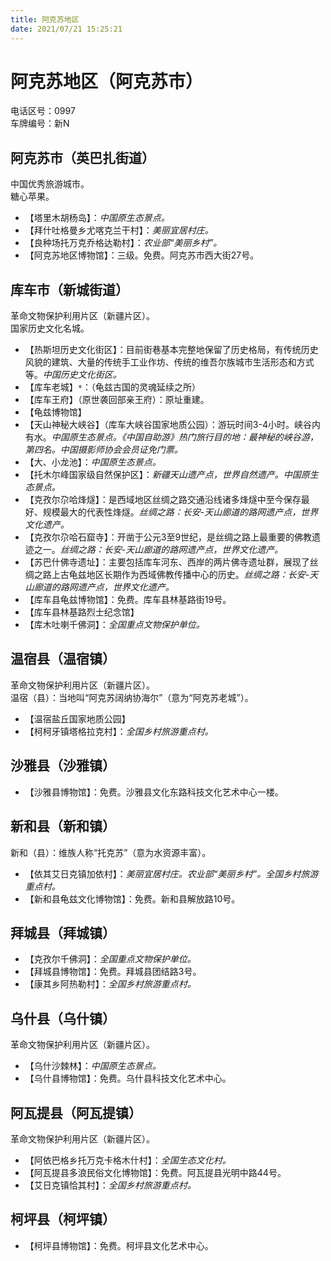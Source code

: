```yaml
---
title: 阿克苏地区  
date: 2021/07/21 15:25:21  
---
```

  
# 阿克苏地区（阿克苏市）  
电话区号：0997  
车牌编号：新N  

## 阿克苏市（英巴扎街道）  
中国优秀旅游城市。  
糖心苹果。  
* 【塔里木胡杨岛】：*中国原生态景点。*  
* 【拜什吐格曼乡尤喀克兰干村】：*美丽宜居村庄。*  
* 【良种场托万克乔格达勒村】：*农业部“美丽乡村”。*  
* 【阿克苏地区博物馆】：三级。免费。阿克苏市西大街27号。  

## 库车市（新城街道）  
革命文物保护利用片区（新疆片区）。  
国家历史文化名城。  
* 【热斯坦历史文化街区】：目前街巷基本完整地保留了历史格局，有传统历史风貌的建筑、大量的传统手工业作坊、传统的维吾尔族城市生活形态和方式等。*中国历史文化街区。*  
* 【库车老城】`*`：（龟兹古国的灵魂延续之所）  
* 【库车王府】（原世袭回部亲王府）：原址重建。  
* 【龟兹博物馆】  
* 【天山神秘大峡谷】（库车大峡谷国家地质公园）：游玩时间3-4小时。峡谷内有水。*中国原生态景点。《中国自助游》热门旅行目的地：最神秘的峡谷游，第四名。中国摄影师协会会员证免门票。*  
* 【大、小龙池】：*中国原生态景点。*  
* 【托木尔峰国家级自然保护区】：*新疆天山遗产点，世界自然遗产。中国原生态景点。*  
* 【克孜尔尕哈烽燧】：是西域地区丝绸之路交通沿线诸多烽燧中至今保存最好、规模最大的代表性烽燧。*丝绸之路：长安-天山廊道的路网遗产点，世界文化遗产。*  
* 【克孜尔尕哈石窟寺】：开凿于公元3至9世纪，是丝绸之路上最重要的佛教遗迹之一。*丝绸之路：长安-天山廊道的路网遗产点，世界文化遗产。*  
* 【苏巴什佛寺遗址】：主要包括库车河东、西岸的两片佛寺遗址群，展现了丝绸之路上古龟兹地区长期作为西域佛教传播中心的历史。*丝绸之路：长安-天山廊道的路网遗产点，世界文化遗产。*  
* 【库车县龟兹博物馆】：免费。库车县林基路街19号。  
* 【库车县林基路烈士纪念馆】  
* 【库木吐喇千佛洞】：*全国重点文物保护单位。*  

## 温宿县（温宿镇）  
革命文物保护利用片区（新疆片区）。  
温宿（县）：当地叫“阿克苏阔纳协海尔”（意为“阿克苏老城”）。  
* 【温宿盐丘国家地质公园】  
* 【柯柯牙镇塔格拉克村】：*全国乡村旅游重点村。*  

## 沙雅县（沙雅镇）  
* 【沙雅县博物馆】：免费。沙雅县文化东路科技文化艺术中心一楼。  

## 新和县（新和镇）  
新和（县）：维族人称“托克苏”（意为水资源丰富）。  
* 【依其艾日克镇加依村】：*美丽宜居村庄。农业部“美丽乡村”。全国乡村旅游重点村。*  
* 【新和县龟兹文化博物馆】：免费。新和县解放路10号。  

## 拜城县（拜城镇）  
* 【克孜尔千佛洞】：*全国重点文物保护单位。*  
* 【拜城县博物馆】：免费。拜城县团结路3号。  
* 【康其乡阿热勒村】：*全国乡村旅游重点村。*  

## 乌什县（乌什镇）  
革命文物保护利用片区（新疆片区）。  
* 【乌什沙棘林】：*中国原生态景点。*  
* 【乌什县博物馆】：免费。乌什县科技文化艺术中心。  

## 阿瓦提县（阿瓦提镇）  
革命文物保护利用片区（新疆片区）。  
* 【阿依巴格乡托万克卡格木什村】：*全国生态文化村。*  
* 【阿瓦提县多浪民俗文化博物馆】：免费。阿瓦提县光明中路44号。  
* 【艾日克镇恰其村】：*全国乡村旅游重点村。*  

## 柯坪县（柯坪镇）  
* 【柯坪县博物馆】：免费。柯坪县文化艺术中心。  
